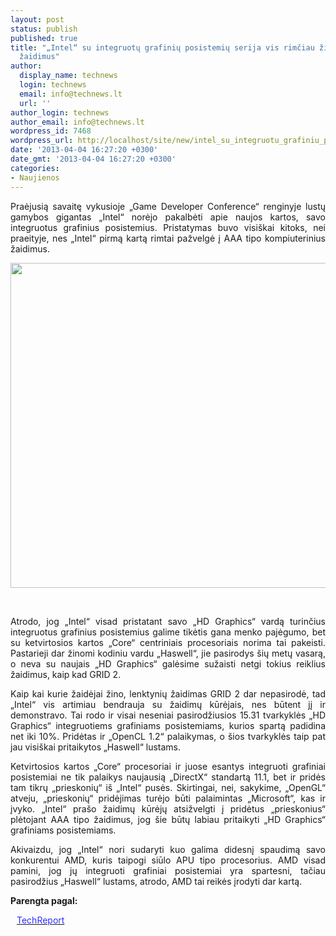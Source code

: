 ```yaml
---
layout: post
status: publish
published: true
title: "„Intel“ su integruotų grafinių posistemių serija vis rimčiau žiūri į kompiuterinius
  žaidimus"
author:
  display_name: technews
  login: technews
  email: info@technews.lt
  url: ''
author_login: technews
author_email: info@technews.lt
wordpress_id: 7468
wordpress_url: http://localhost/site/new/intel_su_integruotu_grafiniu_posistemiu_serija_vis_rimciau_ziuri_i_kompiuterinius_zaidimus/
date: '2013-04-04 16:27:20 +0300'
date_gmt: '2013-04-04 16:27:20 +0300'
categories:
- Naujienos
---
```

<p style="text-align:justify">Praėjusią savaitę vykusioje „Game Developer Conference“ renginyje lustų gamybos gigantas „Intel“ norėjo pakalbėti apie naujos kartos, savo integruotus grafinius posistemius. Pristatymas buvo visiškai kitoks, nei praeityje, nes „Intel“ pirmą kartą rimtai pažvelgė į AAA tipo kompiuterinius žaidimus.</p>
<p style="text-align:center"> <a target="blank" href="http://www.technologijos.lt/upload/image/n/technologijos/it/S-32237/laptopprocessor.jpg"><img alt="" src="http://www.technologijos.lt/upload/image/n/technologijos/it/S-32237/1-laptopprocessor.jpg" style="width: 520px;" /></a></p>
<div style="text-align:center"> <strong></strong><br/><em></em></div>
<div style="text-align:justify"><!--[if gte mso 9]><![endif]--></p>
<p><span>Atrodo, jog &bdquo;Intel&ldquo; visad pristatant savo &bdquo;HD Graphics&ldquo; vardą turinčius integruotus grafinius posistemius galime tikėtis gana menko pajėgumo, bet su ketvirtosios kartos &bdquo;Core&ldquo; centriniais procesoriais norima tai pakeisti. Pastarieji dar žinomi kodiniu vardu &bdquo;Haswell&ldquo;, jie pasirodys šių metų vasarą, o neva su naujais &bdquo;HD Graphics&ldquo; galėsime sužaisti netgi tokius reiklius žaidimus, kaip kad GRID 2.</span></p>
<p><span>Kaip kai kurie žaidėjai žino, lenktynių žaidimas GRID 2 dar nepasirodė, tad &bdquo;Intel&ldquo; vis artimiau bendrauja su žaidimų kūrėjais, nes būtent jį ir demonstravo. Tai rodo ir visai neseniai pasirodžiusios 15.31 tvarkyklės &bdquo;HD Graphics&ldquo; integruotiems grafiniams posistemiams, kurios spartą padidina net iki 10%. Pridėtas ir </span><span><span>&bdquo;</span>OpenCL 1.2</span><span><span>&ldquo;</span> palaikymas, o šios tvarkyklės taip pat jau visiškai pritaikytos &bdquo;Haswell&ldquo; lustams.</span></p>
<p><span>Ketvirtosios kartos &bdquo;Core&ldquo; procesoriai ir juose esantys integruoti grafiniai posistemiai ne tik palaikys naujausią &bdquo;DirectX&ldquo; standartą 11.1, bet ir pridės tam tikrų &bdquo;prieskonių&ldquo; iš &bdquo;Intel&ldquo; pusės. Skirtingai, nei, sakykime, &bdquo;OpenGL&ldquo; atveju, &bdquo;prieskonių&ldquo; pridėjimas turėjo būti palaimintas &bdquo;Microsoft&ldquo;, kas ir įvyko. &bdquo;Intel&ldquo; prašo žaidimų kūrėjų atsižvelgti į pridėtus &bdquo;prieskonius&ldquo; plėtojant AAA tipo žaidimus, jog šie būtų labiau pritaikyti </span><span>&bdquo;HD Graphics&ldquo; grafiniams posistemiams.<br /></span></p>
<p><span>Akivaizdu, jog &bdquo;Intel&ldquo; nori sudaryti kuo galima didesnį spaudimą savo konkurentui AMD, kuris taipogi siūlo APU tipo procesorius. AMD visad pamini, jog jų integruoti grafiniai posistemiai yra spartesni, tačiau pasirodžius &bdquo;Haswell&ldquo; lustams, atrodo, AMD tai reikės įrodyti dar kartą.</span></p>
</div>
<p><strong>Parengta pagal:</strong></p>
<p style="margin:0px 0px 0px 10px"><a target="blank" href="http://techreport.com/news/24600/intel-gets-serious-about-graphics-for-gaming"><span style="color:#2E2EFE">TechReport</span></a></p>

